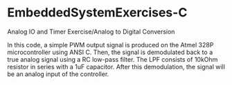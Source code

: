 # EmbeddedSystemExercises-C

Analog IO and Timer Exercise/Analog to Digital Conversion

In this code, a simple PWM output signal is produced on the Atmel 328P microcontroller
using ANSI C. Then, the signal is demodulated back to a true analog signal using a RC low-pass filter.
The LPF consists of 10kOhm resistor in series with a 1uF capacitor. After this demodulation, the signal will 
be an analog input of the controller. 

